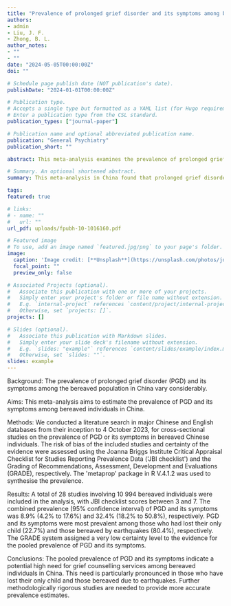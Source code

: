 ```yaml
---
title: "Prevalence of prolonged grief disorder and its symptoms among bereaved individuals in China: a systematic review and meta-analysis "
authors:
- admin
- Liu, J. F.
- Zhong, B. L.
author_notes:
- ""
- ""
date: "2024-05-05T00:00:00Z"
doi: ""

# Schedule page publish date (NOT publication's date).
publishDate: "2024-01-01T00:00:00Z"

# Publication type.
# Accepts a single type but formatted as a YAML list (for Hugo requirements).
# Enter a publication type from the CSL standard.
publication_types: ["journal-paper"]

# Publication name and optional abbreviated publication name.
publication: "General Psychiatry"
publication_short: ""

abstract: This meta-analysis examines the prevalence of prolonged grief disorder (PGD) and its symptoms among bereaved individuals in China, revealing a combined prevalence of 8.9% for PGD and 32.4% for its symptoms. Higher prevalence rates were observed among those who lost their only child and those affected by earthquakes, highlighting a significant need for targeted grief counseling services in this population.

# Summary. An optional shortened abstract.
summary: This meta-analysis in China found that prolonged grief disorder (PGD) and its symptoms affect a significant proportion of bereaved individuals, with PGD prevalence estimated at 8.9% and symptoms at 32.4%. Particularly high rates were observed among parents who lost their only child and earthquake survivors.

tags:
featured: true

# links:
# - name: ""
#   url: ""
url_pdf: uploads/fpubh-10-1016160.pdf

# Featured image
# To use, add an image named `featured.jpg/png` to your page's folder. 
image:
  caption: 'Image credit: [**Unsplash**](https://unsplash.com/photos/jdD8gXaTZsc)'
  focal_point: ""
  preview_only: false

# Associated Projects (optional).
#   Associate this publication with one or more of your projects.
#   Simply enter your project's folder or file name without extension.
#   E.g. `internal-project` references `content/project/internal-project/index.md`.
#   Otherwise, set `projects: []`.
projects: []

# Slides (optional).
#   Associate this publication with Markdown slides.
#   Simply enter your slide deck's filename without extension.
#   E.g. `slides: "example"` references `content/slides/example/index.md`.
#   Otherwise, set `slides: ""`.
slides: example
---
```


Background: The prevalence of prolonged grief disorder (PGD) and its symptoms among the bereaved population in China vary considerably.

Aims: This meta-analysis aims to estimate the prevalence of PGD and its symptoms among bereaved individuals in China.

Methods: We conducted a literature search in major Chinese and English databases from their inception to 4 October 2023, for cross-sectional studies on the prevalence of PGD or its symptoms in bereaved Chinese individuals. The risk of bias of the included studies and certainty of the evidence were assessed using the Joanna Briggs Institute Critical Appraisal Checklist for Studies Reporting Prevalence Data ('JBI checklist') and the Grading of Recommendations, Assessment, Development and Evaluations (GRADE), respectively. The 'metaprop' package in R V.4.1.2 was used to synthesise the prevalence.

Results: A total of 28 studies involving 10 994 bereaved individuals were included in the analysis, with JBI checklist scores between 3 and 7. The combined prevalence (95% confidence interval) of PGD and its symptoms was 8.9% (4.2% to 17.6%) and 32.4% (18.2% to 50.8%), respectively. PGD and its symptoms were most prevalent among those who had lost their only child (22.7%) and those bereaved by earthquakes (80.4%), respectively. The GRADE system assigned a very low certainty level to the evidence for the pooled prevalence of PGD and its symptoms.

Conclusions: The pooled prevalence of PGD and its symptoms indicate a potential high need for grief counselling services among bereaved individuals in China. This need is particularly pronounced in those who have lost their only child and those bereaved due to earthquakes. Further methodologically rigorous studies are needed to provide more accurate prevalence estimates.

